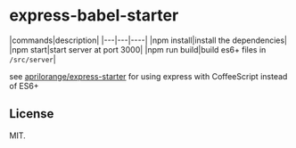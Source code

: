 # express-babel-starter

|commands|description|
|---|---|----|
|npm install|install the dependencies|
|npm start|start server at port 3000|
|npm run build|build es6+ files in `/src/server`|

see [aprilorange/express-starter](https://github.com/aprilorange/express-starter) for using express with CoffeeScript instead of ES6+

## License

MIT.